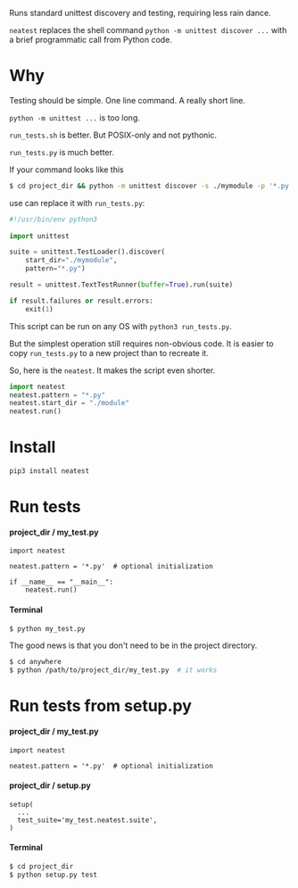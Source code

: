 Runs standard unittest discovery and testing, requiring less rain dance.

`neatest` replaces the shell command `python -m unittest discover ...`  with a brief programmatic call from Python code.

# Why

Testing should be simple. One line command. A really short line.

`python -m unittest ...` is too long. 

`run_tests.sh` is better. But POSIX-only and not pythonic.

`run_tests.py` is much better.

If your command looks like this

``` bash 
$ cd project_dir && python -m unittest discover -s ./mymodule -p '*.py' --buffer
```

use can replace it with `run_tests.py`:

``` python
#!/usr/bin/env python3
 
import unittest

suite = unittest.TestLoader().discover(
    start_dir="./mymodule",
    pattern="*.py")

result = unittest.TextTestRunner(buffer=True).run(suite)

if result.failures or result.errors:
    exit(1)
```

This script can be run on any OS with `python3 run_tests.py`.

But the simplest operation still requires non-obvious code. It is easier 
to copy `run_tests.py` to a new project than to recreate it.

So, here is the `neatest`. It makes the script even shorter.

```python
import neatest
neatest.pattern = "*.py"
neatest.start_dir = "./module"
neatest.run()
```

# Install

``` bash
pip3 install neatest
```

# Run tests

#### project_dir / my_test.py

``` python3
import neatest

neatest.pattern = '*.py'  # optional initialization

if __name__ == "__main__":
    neatest.run()
```

#### Terminal

``` bash
$ python my_test.py
```

The good news is that you don't need to be in the project directory.

``` bash
$ cd anywhere
$ python /path/to/project_dir/my_test.py  # it works
```


# Run tests from setup.py

#### project_dir / my_test.py

``` python3
import neatest

neatest.pattern = '*.py'  # optional initialization
```

#### project_dir / setup.py

``` python3 
setup(
  ...
  test_suite='my_test.neatest.suite',
)
```

#### Terminal

``` bash
$ cd project_dir
$ python setup.py test
```

